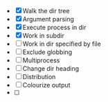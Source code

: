 -[x] Walk the dir tree
-[x] Argument parsing
-[x] Execute process in dir
-[x] Work in subdir
-[ ] Work in dir specified by file
-[ ] Exclude globbing
-[ ] Multiprocess
-[ ] Change dir heading
-[ ] Distribution
-[ ] Colourize output
-[ ]